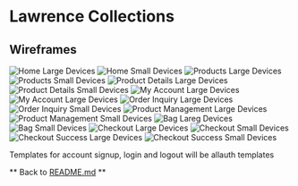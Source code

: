 # Lawrence Collections
## Wireframes

![Home Large Devices](media/home_large_devices.png)
![Home Small Devices](media/home_small_devices.png)
![Products Large Devices](media/products_large_devices.png)
![Products Small Devices](media/products_small_devices.png)
![Product Details Large Devices](media/product_details_large_devices.png)
![Product Details Small Devices](media/product_details_small_devices.png)
![My Account Large Devices](media/myaccount_large_devices.png)
![My Account Large Devices](media/myaccount_small_devices.png)
![Order Inquiry Large Devices](media/order_inquiry_large_devices.png)
![Order Inquiry Small Devices](media/order_inquiry_small_devices.png)
![Product Management Large Devices](media/product_management_large_devices.png)
![Product Management Small Devices](media/product_management_small_devices.png)
![Bag Lareg Devices](media/bag_large_devices.png)
![Bag Small Devices](media/bag_small_devices.png)
![Checkout Large Devices](media/checkout_large_devices.png)
![Checkout Small Devices](media/checkout_small_devices.png)
![Checkout Success Large Devices](media/checkout_success_large_devices.png)
![Checkout Success Small Devices](media/checkout_success_small_devices.png)

Templates for account signup, login and logout will be allauth templates

** Back to [README.md](README.md) **